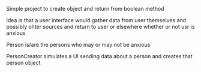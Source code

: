 Simple project to create object and return from boolean method

Idea is that a user interface would gather data from user themselves and possibly ohter sources and return to user or elsewhere whether or not usr is anxious

Person is/are the persons who may or may not be anxious

PersonCreator simulates a UI sending data about a person and creates that person object



